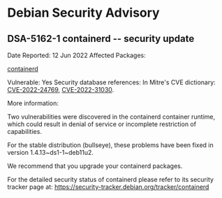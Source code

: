 
Debian Security Advisory
========================


DSA-5162-1 containerd -- security update
----------------------------------------



Date Reported:
12 Jun 2022
Affected Packages:

[containerd](https://packages.debian.org/src:containerd)

Vulnerable:
Yes
Security database references:
In Mitre's CVE dictionary: [CVE-2022-24769](https://security-tracker.debian.org/tracker/CVE-2022-24769), [CVE-2022-31030](https://security-tracker.debian.org/tracker/CVE-2022-31030).  

More information:

Two vulnerabilities were discovered in the containerd container
runtime, which could result in denial of service or incomplete restriction
of capabilities.


For the stable distribution (bullseye), these problems have been fixed in
version 1.4.13~ds1-1~deb11u2.


We recommend that you upgrade your containerd packages.


For the detailed security status of containerd please refer to
its security tracker page at:
<https://security-tracker.debian.org/tracker/containerd>





